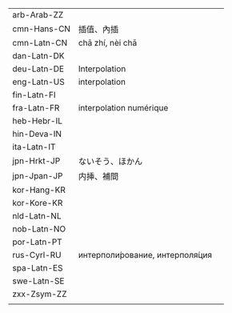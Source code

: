 | | | |
|-|-|-|
| arb-Arab-ZZ |  |  |
| cmn-Hans-CN | 插值、內插 |  |
| cmn-Latn-CN | chā zhí, nèi chā |  |
| dan-Latn-DK |  |  |
| deu-Latn-DE | Interpolation |  |
| eng-Latn-US | interpolation |  |
| fin-Latn-FI |  |  |
| fra-Latn-FR | interpolation numérique |  |
| heb-Hebr-IL |  |  |
| hin-Deva-IN |  |  |
| ita-Latn-IT |  |  |
| jpn-Hrkt-JP | ないそう、ほかん |  |
| jpn-Jpan-JP | 内挿、補間 |  |
| kor-Hang-KR |  |  |
| kor-Kore-KR |  |  |
| nld-Latn-NL |  |  |
| nob-Latn-NO |  |  |
| por-Latn-PT |  |  |
| rus-Cyrl-RU | интерполи́рование, интерполя́ция |  |
| spa-Latn-ES |  |  |
| swe-Latn-SE |  |  |
| zxx-Zsym-ZZ |  |  |
|  |  |  |

